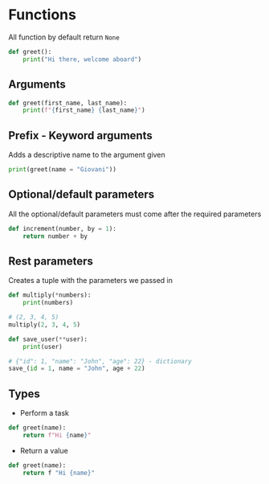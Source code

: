 # Functions

All function by default return `None`

```python
def greet():
    print("Hi there, welcome aboard")
```

## Arguments

```python
def greet(first_name, last_name):
    print(f"{first_name} {last_name}")
```

## Prefix - Keyword arguments

Adds a descriptive name to the argument given

```python
print(greet(name = "Giovani"))
```

## Optional/default parameters

All the optional/default parameters must come after the required parameters

```python
def increment(number, by = 1):
    return number + by
```

## Rest parameters

Creates a tuple with the parameters we passed in

```python
def multiply(*numbers):
    print(numbers)

# (2, 3, 4, 5)
multiply(2, 3, 4, 5)
```

```python
def save_user(**user):
    print(user)

# {"id": 1, "name": "John", "age": 22} - dictionary
save_(id = 1, name = "John", age + 22)
```

## Types

- Perform a task

```python
def greet(name):
    return f"Hi {name}"
```

- Return a value

```python
def greet(name):
    return f "Hi {name}"
```
